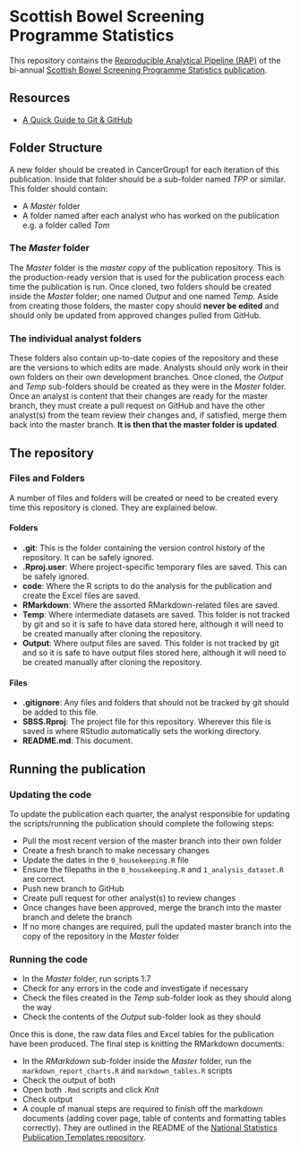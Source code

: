 # Scottish Bowel Screening Programme Statistics
This repository contains the [Reproducible Analytical Pipeline (RAP)](https://www.isdscotland.org/About-ISD/Methodologies/_docs/Reproducible_Analytical_Pipelines_paper_v1.4.pdf) of the bi-annual [Scottish Bowel Screening Programme Statistics publication](https://www.isdscotland.org/Health-Topics/Cancer/Bowel-Screening/).

## Resources
- [A Quick Guide to Git & GitHub](https://nhs-nss-transforming-publications.github.io/git-guide/index.html)

## Folder Structure
A new folder should be created in CancerGroup1 for each iteration of this publication. Inside that folder should be a sub-folder named _TPP_ or similar. This folder should contain:

- A _Master_ folder
- A folder named after each analyst who has worked on the publication e.g. a folder called _Tom_

### The _Master_ folder
The _Master_ folder is the _master copy_ of the publication repository. This is the production-ready version that is used for the publication process each time the publication is run. Once cloned, two folders should be created inside the _Master_ folder; one named _Output_ and one named _Temp_. Aside from creating those folders, the master copy should **never be edited** and should only be updated from approved changes pulled from GitHub.

### The individual analyst folders
These folders also contain up-to-date copies of the repository and these are the versions to which edits are made. Analysts should only work in their own folders on their own development branches. Once cloned, the _Output_ and _Temp_ sub-folders should be created as they were in the _Master_ folder. Once an analyst is content that their changes are ready for the master branch, they must create a pull request on GitHub and have the other analyst(s) from the team review their changes and, if satisfied, merge them back into the master branch. **It is then that the master folder is updated**.

## The repository

### Files and Folders
A number of files and folders will be created or need to be created every time this repository is cloned. They are explained below.

#### Folders

- **.git**: This is the folder containing the version control history of the repository. It can be safely ignored.
- **.Rproj.user**: Where project-specific temporary files are saved. This can be safely ignored.
- **code**: Where the R scripts to do the analysis for the publication and create the Excel files are saved. 
- **RMarkdown**: Where the assorted RMarkdown-related files are saved.
- **Temp**: Where intermediate datasets are saved. This folder is not tracked by git and so it is safe to have data stored here, although it will need to be created manually after cloning the repository.
- **Output**: Where output files are saved. This folder is not tracked by git and so it is safe to have output files stored here, although it will need to be created manually after cloning the repository.

#### Files

- **.gitignore**: Any files and folders that should not be tracked by git should be added to this file.
- **SBSS.Rproj**: The project file for this repository. Wherever this file is saved is where RStudio automatically sets the working directory.
- **README.md**: This document.

## Running the publication

### Updating the code
To update the publication each quarter, the analyst responsible for updating the scripts/running the publication should complete the following steps:

- Pull the most recent version of the master branch into their own folder
- Create a fresh branch to make necessary changes
- Update the dates in the `0_housekeeping.R` file
- Ensure the filepaths in the `0_housekeeping.R` and `1_analysis_dataset.R` are correct.
- Push new branch to GitHub
- Create pull request for other analyst(s) to review changes
- Once changes have been approved, merge the branch into the master branch and delete the branch
- If no more changes are required, pull the updated master branch into the copy of the repository in the _Master_ folder

### Running the code

- In the _Master_ folder, run scripts 1:7
- Check for any errors in the code and investigate if necessary
- Check the files created in the _Temp_ sub-folder look as they should along the way
- Check the contents of the _Output_ sub-folder look as they should

Once this is done, the raw data files and Excel tables for the publication have been produced. The final step is knitting the RMarkdown documents:

- In the _RMarkdown_ sub-folder inside the _Master_ folder, run the `markdown_report_charts.R` and `markdown_tables.R` scripts
- Check the output of both
- Open both `.Rmd` scripts and click _Knit_
- Check output
- A couple of manual steps are required to finish off the markdown documents (adding cover page, table of contents and formatting tables correctly). They are outlined in the README of the [National Statistics Publication Templates repository](https://github.com/NHS-NSS-transforming-publications/National-Stats-Template).
